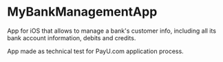 # MyBankManagementApp #

App for iOS that allows to manage a bank's customer info, including all its bank account information, debits and credits.

App made as technical test for PayU.com application process.
